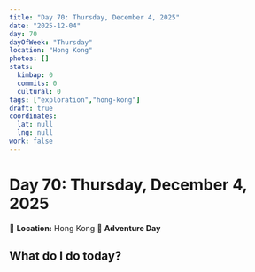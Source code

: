 ```yaml
---
title: "Day 70: Thursday, December 4, 2025"
date: "2025-12-04"
day: 70
dayOfWeek: "Thursday"
location: "Hong Kong"
photos: []
stats:
  kimbap: 0
  commits: 0
  cultural: 0
tags: ["exploration","hong-kong"]
draft: true
coordinates:
  lat: null
  lng: null
work: false
---
```

# Day 70: Thursday, December 4, 2025

📍 **Location:** Hong Kong
🎒 **Adventure Day**

## What do I do today?


